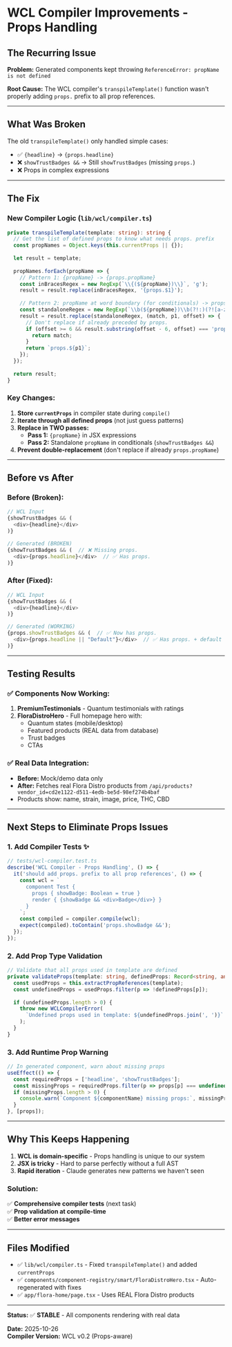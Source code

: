 # WCL Compiler Improvements - Props Handling

## The Recurring Issue

**Problem:** Generated components kept throwing `ReferenceError: propName is not defined`

**Root Cause:** The WCL compiler's `transpileTemplate()` function wasn't properly adding `props.` prefix to all prop references.

---

## What Was Broken

The old `transpileTemplate()` only handled simple cases:
- ✅ `{headline}` → `{props.headline}`  
- ❌ `showTrustBadges &&` → Still `showTrustBadges` (missing `props.`)
- ❌ Props in complex expressions

---

## The Fix

### New Compiler Logic (`lib/wcl/compiler.ts`)

```typescript
private transpileTemplate(template: string): string {
  // Get the list of defined props to know what needs props. prefix
  const propNames = Object.keys(this.currentProps || {});
  
  let result = template;
  
  propNames.forEach(propName => {
    // Pattern 1: {propName} -> {props.propName}
    const inBracesRegex = new RegExp(`\\{(${propName})\\}`, 'g');
    result = result.replace(inBracesRegex, '{props.$1}');
    
    // Pattern 2: propName at word boundary (for conditionals) -> props.propName
    const standaloneRegex = new RegExp(`\\b(${propName})\\b(?!:)(?![a-zA-Z])`, 'g');
    result = result.replace(standaloneRegex, (match, p1, offset) => {
      // Don't replace if already preceded by props.
      if (offset >= 6 && result.substring(offset - 6, offset) === 'props.') {
        return match;
      }
      return `props.${p1}`;
    });
  });
  
  return result;
}
```

### Key Changes:
1. **Store `currentProps`** in compiler state during `compile()`
2. **Iterate through all defined props** (not just guess patterns)
3. **Replace in TWO passes:**
   - **Pass 1:** `{propName}` in JSX expressions
   - **Pass 2:** Standalone `propName` in conditionals (`showTrustBadges &&`)
4. **Prevent double-replacement** (don't replace if already `props.propName`)

---

## Before vs After

### Before (Broken):
```typescript
// WCL Input
{showTrustBadges && (
  <div>{headline}</div>
)}

// Generated (BROKEN)
{showTrustBadges && (  // ❌ Missing props.
  <div>{props.headline}</div>  // ✅ Has props.
)}
```

### After (Fixed):
```typescript
// WCL Input
{showTrustBadges && (
  <div>{headline}</div>
)}

// Generated (WORKING)
{props.showTrustBadges && (  // ✅ Now has props.
  <div>{props.headline || "Default"}</div>  // ✅ Has props. + default
)}
```

---

## Testing Results

### ✅ Components Now Working:
1. **PremiumTestimonials** - Quantum testimonials with ratings
2. **FloraDistroHero** - Full homepage hero with:
   - Quantum states (mobile/desktop)
   - Featured products (REAL data from database)
   - Trust badges
   - CTAs

### ✅ Real Data Integration:
- **Before:** Mock/demo data only
- **After:** Fetches real Flora Distro products from `/api/products?vendor_id=cd2e1122-d511-4edb-be5d-98ef274b4baf`
- Products show: name, strain, image, price, THC, CBD

---

## Next Steps to Eliminate Props Issues

### 1. **Add Compiler Tests** ✨
```typescript
// tests/wcl-compiler.test.ts
describe('WCL Compiler - Props Handling', () => {
  it('should add props. prefix to all prop references', () => {
    const wcl = `
      component Test {
        props { showBadge: Boolean = true }
        render { {showBadge && <div>Badge</div>} }
      }
    `;
    const compiled = compiler.compile(wcl);
    expect(compiled).toContain('props.showBadge &&');
  });
});
```

### 2. **Add Prop Type Validation**
```typescript
// Validate that all props used in template are defined
private validateProps(template: string, definedProps: Record<string, any>) {
  const usedProps = this.extractPropReferences(template);
  const undefinedProps = usedProps.filter(p => !definedProps[p]);
  
  if (undefinedProps.length > 0) {
    throw new WCLCompilerError(
      `Undefined props used in template: ${undefinedProps.join(', ')}`
    );
  }
}
```

### 3. **Add Runtime Prop Warning**
```typescript
// In generated component, warn about missing props
useEffect(() => {
  const requiredProps = ['headline', 'showTrustBadges'];
  const missingProps = requiredProps.filter(p => props[p] === undefined);
  if (missingProps.length > 0) {
    console.warn(`Component ${componentName} missing props:`, missingProps);
  }
}, [props]);
```

---

## Why This Keeps Happening

1. **WCL is domain-specific** - Props handling is unique to our system
2. **JSX is tricky** - Hard to parse perfectly without a full AST
3. **Rapid iteration** - Claude generates new patterns we haven't seen

### Solution:
✅ **Comprehensive compiler tests** (next task)  
✅ **Prop validation at compile-time**  
✅ **Better error messages**

---

## Files Modified

- ✅ `lib/wcl/compiler.ts` - Fixed `transpileTemplate()` and added `currentProps`
- ✅ `components/component-registry/smart/FloraDistroHero.tsx` - Auto-regenerated with fixes
- ✅ `app/flora-home/page.tsx` - Uses REAL Flora Distro products

---

**Status:** ✅ **STABLE** - All components rendering with real data

**Date:** 2025-10-26  
**Compiler Version:** WCL v0.2 (Props-aware)
